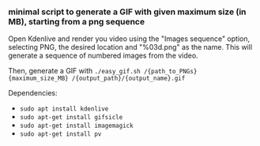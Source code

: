 ### minimal script to generate a GIF with given maximum size (in MB), starting from a png sequence

Open Kdenlive and render you video using the "Images sequence" option, selecting PNG, the desired location and "%03d.png" as the name. This will generate a sequence of numbered images from the video.

Then, generate a GIF with `./easy_gif.sh /{path_to_PNGs} {maximum_size_MB} /{output_path}/{output_name}.gif`

Dependencies:
- `sudo apt install kdenlive`
- `sudo apt-get install gifsicle`
- `sudo apt-get install imagemagick`
- `sudo apt-get install pv`